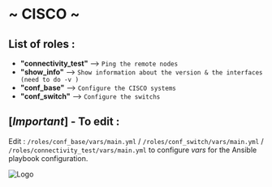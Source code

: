 # ~ CISCO ~ 

## List of roles :
- **"connectivity_test"**
 --> 
`Ping the remote nodes`
- **"show_info"**
 --> 
`Show information about the version & the interfaces (need to do -v )`
- **"conf_base"**
 --> 
`Configure the CISCO systems`
- **"conf_switch"**
 --> 
`Configure the switchs`

## [*Important*] - To edit :
Edit : `/roles/conf_base/vars/main.yml` / `/roles/conf_switch/vars/main.yml` / `/roles/connectivity_test/vars/main.yml` to configure *vars* for the Ansible playbook configuration.

![Logo](https://www.pngall.com/wp-content/uploads/13/Cisco-Logo-PNG-Image-180x180.png)
